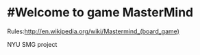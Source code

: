 #Welcome to game MasterMind
========
Rules:http://en.wikipedia.org/wiki/Mastermind_(board_game)

NYU SMG project
